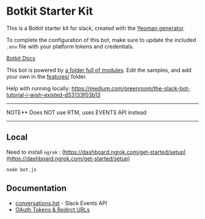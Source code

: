 # Botkit Starter Kit

This is a Botkit starter kit for slack, created with the [Yeoman generator](https://github.com/howdyai/botkit/tree/master/packages/generator-botkit#readme).

To complete the configuration of this bot, make sure to update the included `.env` file with your platform tokens and credentials.

[Botkit Docs](https://botkit.ai/docs/v4)

This bot is powered by [a folder full of modules](https://botkit.ai/docs/v4/core.html#organize-your-bot-code). 
Edit the samples, and add your own in the [features/](features/) folder.

Help with running locally:
https://medium.com/greenroom/the-slack-bot-tutorial-i-wish-existed-d53133f03b13

---

NOTE** Does NOT use RTM, uses EVENTS API instead

---

## Local

Need to install `ngrok` : [https://dashboard.ngrok.com/get-started/setup](https://dashboard.ngrok.com/get-started/setup)

`node bot.js`

## Documentation
- [conversations.list](https://api.slack.com/methods/conversations.list) - Slack Events API
- [OAuth Tokens & Redirct URLs](https://api.slack.com/apps/ASAA2MGRZ/oauth?success=1)
